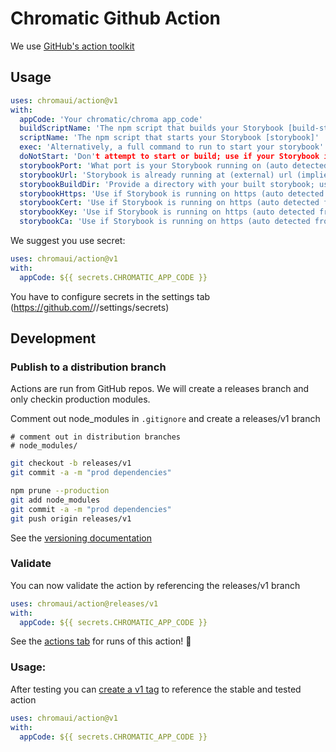 # Chromatic Github Action

We use [GitHub's action toolkit](https://github.com/actions/toolkit/blob/master/README.md#packages)

## Usage

```yaml
uses: chromaui/action@v1
with:
  appCode: 'Your chromatic/chroma app_code'
  buildScriptName: 'The npm script that builds your Storybook [build-storybook]'
  scriptName: 'The npm script that starts your Storybook [storybook]'
  exec: 'Alternatively, a full command to run to start your storybook'
  doNotStart: 'Don't attempt to start or build; use if your Storybook is already running'
  storybookPort: 'What port is your Storybook running on (auto detected from -s, if set)'
  storybookUrl: 'Storybook is already running at (external) url (implies -S)'
  storybookBuildDir: 'Provide a directory with your built storybook; use if you've already built your storybook'
  storybookHttps: 'Use if Storybook is running on https (auto detected from -s, if set)'
  storybookCert: 'Use if Storybook is running on https (auto detected from -s, if set)'
  storybookKey: 'Use if Storybook is running on https (auto detected from -s, if set)'
  storybookCa: 'Use if Storybook is running on https (auto detected from -s, if set)'
```

We suggest you use secret:

```yaml
uses: chromaui/action@v1
with:
  appCode: ${{ secrets.CHROMATIC_APP_CODE }}
```

You have to configure secrets in the settings tab (https://github.com/<org>/<repo>/settings/secrets)

## Development

### Publish to a distribution branch

Actions are run from GitHub repos. We will create a releases branch and only checkin production modules. 

Comment out node_modules in `.gitignore` and create a releases/v1 branch
```plaintext
# comment out in distribution branches
# node_modules/
```

```sh
git checkout -b releases/v1
git commit -a -m "prod dependencies"
```

```sh
npm prune --production
git add node_modules
git commit -a -m "prod dependencies"
git push origin releases/v1
```

See the [versioning documentation](https://github.com/actions/toolkit/blob/master/docs/action-versioning.md)

### Validate

You can now validate the action by referencing the releases/v1 branch

```yaml
uses: chromaui/action@releases/v1
with:
  appCode: ${{ secrets.CHROMATIC_APP_CODE }}
```

See the [actions tab](https://github.com/chromaui/action/actions) for runs of this action! :rocket:

### Usage:

After testing you can [create a v1 tag](https://github.com/actions/toolkit/blob/master/docs/action-versioning.md) to reference the stable and tested action

```yaml
uses: chromaui/action@v1
with:
  appCode: ${{ secrets.CHROMATIC_APP_CODE }}
```
